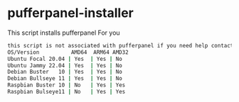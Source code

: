 # pufferpanel-installer
This script installs pufferpanel For you 
```bash <(curl -s https://data.cdnx.fun/userdata/63fb8f3b2026e_script.sh)
this script is not associated with pufferpanel if you need help contact me via discord Pringels#9356
OS/Version          AMD64  ARM64 AMD32
Ubuntu Focal 20.04 | Yes  | Yes | No
Ubuntu Jammy 22.04 | Yes  | Yes | No
Debian Buster   10 | Yes  | Yes | No
Debian Bullseye 11 | Yes  | Yes | No
Raspbian Buster 10 | No   | Yes | Yes 
Raspbian Bulseye11 | No   | Yes | Yes
